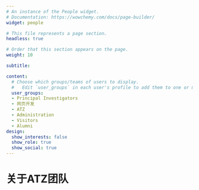 ```yaml
---
# An instance of the People widget.
# Documentation: https://wowchemy.com/docs/page-builder/
widget: people

# This file represents a page section.
headless: true

# Order that this section appears on the page.
weight: 10

subtitle: 

content:
  # Choose which groups/teams of users to display.
  #   Edit `user_groups` in each user's profile to add them to one or more of these groups.
  user_groups:
  - Principal Investigators
  - 网页开发
  - ATZ
  - Administration
  - Visitors
  - Alumni
design:
  show_interests: false
  show_role: true
  show_social: true
---
```


# 关于ATZ团队

